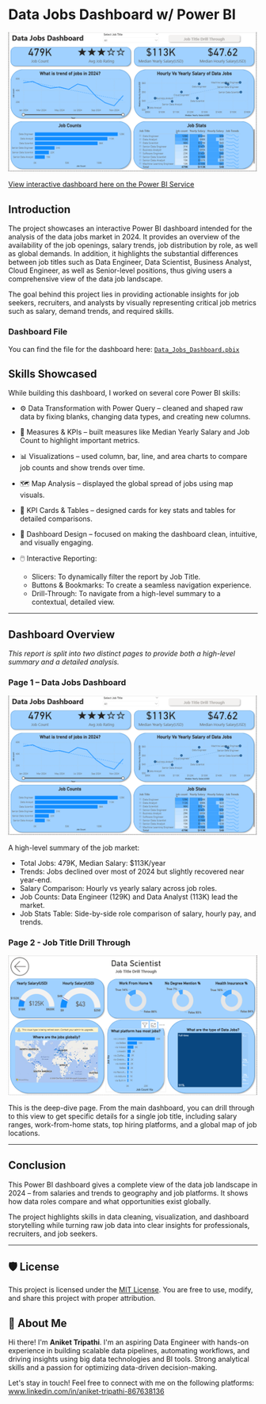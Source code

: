 # Data Jobs Dashboard w/ Power BI

![Dashboard Page1](/Docs/Page1.png)

[View interactive dashboard here on the Power BI Service](https://app.powerbi.com/links/itGl215Kws?ctid=1433b73a-31ec-4dcc-a758-58e7fb577f0a&pbi_source=linkShare)



## Introduction

The project showcases an interactive Power BI dashboard intended for the analysis of the data jobs market in 2024. It provides an overview of the availability of the job openings, salary trends, job distribution by role, as well as global demands. In addition, it highlights the substantial differences between job titles such as Data Engineer, Data Scientist, Business Analyst, Cloud Engineer, as well as Senior-level positions, thus giving users a comprehensive view of the data job landscape.

The goal behind this project lies in providing actionable insights for job seekers, recruiters, and analysts by visually representing critical job metrics such as salary, demand trends, and required skills.

### Dashboard File
You can find the file for the dashboard here: [`Data_Jobs_Dashboard.pbix`](/Dashboard/dashboard.pbix)

## Skills Showcased
While building this dashboard, I worked on several core Power BI skills:

-  ⚙️ Data Transformation with Power Query – cleaned and shaped raw data by fixing blanks, changing data types, and creating new columns.

-  🧮 Measures & KPIs – built measures like Median Yearly Salary and     Job Count to highlight important metrics.

-  📊 Visualizations – used column, bar, line, and area charts to compare job counts and show trends over time.

-  🗺️ Map Analysis – displayed the global spread of jobs using map visuals.

-  🔢 KPI Cards & Tables – designed cards for key stats and tables for detailed comparisons.

-  🎨 Dashboard Design – focused on making the dashboard clean, intuitive, and visually engaging.

-   🖱️ Interactive Reporting:
    -   Slicers: To dynamically filter the report by Job Title.
    -   Buttons & Bookmarks: To create a seamless navigation experience.
    -   Drill-Through: To navigate from a high-level summary to a contextual, detailed view.

---

## Dashboard Overview

*This report is split into two distinct pages to provide both a high-level summary and a detailed analysis.*

### Page 1 – Data Jobs Dashboard

![Dashboard Page1](/Docs/Page1.png)

A high-level summary of the job market:

- Total Jobs: 479K, Median Salary: $113K/year
- Trends: Jobs declined over most of 2024 but slightly recovered near year-end.
- Salary Comparison: Hourly vs yearly salary across job roles.
- Job Counts: Data Engineer (129K) and Data Analyst (113K) lead the market.
- Job Stats Table: Side-by-side role comparison of salary, hourly pay, and trends.

### Page 2 - Job Title Drill Through

![Dashboard Page2](/Docs/Page2.png)

This is the deep-dive page. From the main dashboard, you can drill through to this view to get specific details for a single job title, including salary ranges, work-from-home stats, top hiring platforms, and a global map of job locations.

---

## Conclusion

This Power BI dashboard gives a complete view of the data job landscape in 2024 – from salaries and trends to geography and job platforms. It shows how data roles compare and what opportunities exist globally.

The project highlights skills in data cleaning, visualization, and dashboard storytelling while turning raw job data into clear insights for professionals, recruiters, and job seekers.

---

## 🛡️ License

This project is licensed under the [MIT License](LICENSE). You are free to use, modify, and share this project with proper attribution.


## 🌟 About Me

Hi there! I'm **Aniket Tripathi**. I'm an aspiring Data Engineer with hands-on experience in building scalable data pipelines, automating workflows, and driving insights using big data technologies and BI tools. Strong analytical skills and a passion for optimizing data-driven decision-making.

Let's stay in touch! Feel free to connect with me on the following platforms:
www.linkedin.com/in/aniket-tripathi-867638136
